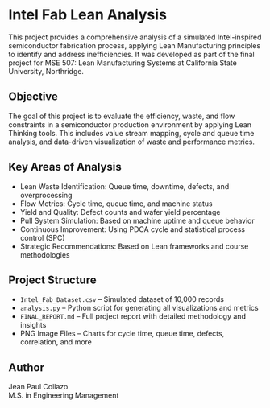 # Intel Fab Lean Analysis

This project provides a comprehensive analysis of a simulated Intel-inspired semiconductor fabrication process, applying Lean Manufacturing principles to identify and address inefficiencies. It was developed as part of the final project for MSE 507: Lean Manufacturing Systems at California State University, Northridge.

## Objective

The goal of this project is to evaluate the efficiency, waste, and flow constraints in a semiconductor production environment by applying Lean Thinking tools. This includes value stream mapping, cycle and queue time analysis, and data-driven visualization of waste and performance metrics.

## Key Areas of Analysis

- Lean Waste Identification: Queue time, downtime, defects, and overprocessing  
- Flow Metrics: Cycle time, queue time, and machine status  
- Yield and Quality: Defect counts and wafer yield percentage  
- Pull System Simulation: Based on machine uptime and queue behavior  
- Continuous Improvement: Using PDCA cycle and statistical process control (SPC)  
- Strategic Recommendations: Based on Lean frameworks and course methodologies  

## Project Structure

- `Intel_Fab_Dataset.csv` – Simulated dataset of 10,000 records  
- `analysis.py` – Python script for generating all visualizations and metrics  
- `FINAL_REPORT.md` – Full project report with detailed methodology and insights  
- PNG Image Files – Charts for cycle time, queue time, defects, correlation, and more  

## Author

Jean Paul Collazo  
M.S. in Engineering Management  
